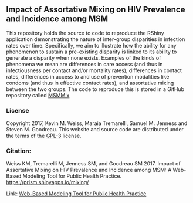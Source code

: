 ## Impact of Assortative Mixing on HIV Prevalence and Incidence among MSM

This repository holds the source to code to reproduce the RShiny application demonstrating the nature of inter-group disparities in infection rates over time. Specifically, we aim to illustrate how the ability for any phenomenon to sustain a pre-existing disparity is linked to its ability to generate a disparity when none exists. Examples of the kinds of phenomena we mean are differences in care access (and thus in infectiousness per contact and/or mortality rates), differences in contact rates, differences in access to and use of prevention modalities like condoms (and thus in effective contact rates), and assortative mixing between the two groups. The code to reproduce this is stored in a GitHub repository called [MSMMix](https://github.com/statnet/MSMmix)

### License
Copyright 2017, Kevin M. Weiss, Maraia Tremarelli, Samuel M. Jenness and Steven M. Goodreau. This website and source code are distributed under the terms of the [GPL-3](https://www.gnu.org/licenses/gpl-3.0.en.html) license. 

### Citation: 
Weiss KM, Tremarelli M, Jenness SM, and Goodreau SM 2017. Impact of Assortative Mixing on HIV Prevalence and Incidence among MSM: A Web-Based Modeling Tool for Public Health Practice. https://prism.shinyapps.io/mixing/

Link: [Web-Based Modeling Tool for Public Health Practice](https://prism.shinyapps.io/mixing)